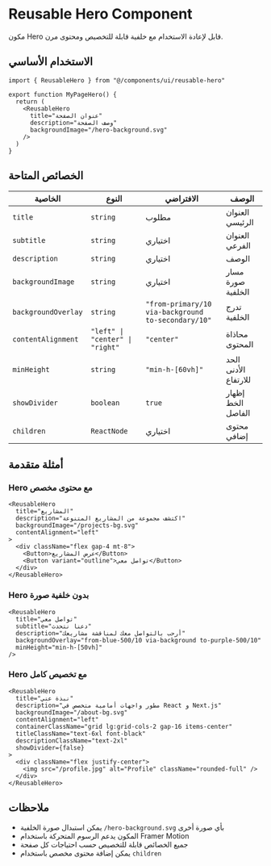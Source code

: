 # Reusable Hero Component

مكون Hero قابل لإعادة الاستخدام مع خلفية قابلة للتخصيص ومحتوى مرن.

## الاستخدام الأساسي

```tsx
import { ReusableHero } from "@/components/ui/reusable-hero"

export function MyPageHero() {
  return (
    <ReusableHero
      title="عنوان الصفحة"
      description="وصف الصفحة"
      backgroundImage="/hero-background.svg"
    />
  )
}
```

## الخصائص المتاحة

| الخاصية | النوع | الافتراضي | الوصف |
|---------|------|----------|-------|
| `title` | `string` | مطلوب | العنوان الرئيسي |
| `subtitle` | `string` | اختياري | العنوان الفرعي |
| `description` | `string` | اختياري | الوصف |
| `backgroundImage` | `string` | اختياري | مسار صورة الخلفية |
| `backgroundOverlay` | `string` | `"from-primary/10 via-background to-secondary/10"` | تدرج الخلفية |
| `contentAlignment` | `"left" \| "center" \| "right"` | `"center"` | محاذاة المحتوى |
| `minHeight` | `string` | `"min-h-[60vh]"` | الحد الأدنى للارتفاع |
| `showDivider` | `boolean` | `true` | إظهار الخط الفاصل |
| `children` | `ReactNode` | اختياري | محتوى إضافي |

## أمثلة متقدمة

### Hero مع محتوى مخصص

```tsx
<ReusableHero
  title="المشاريع"
  description="اكتشف مجموعة من المشاريع المتنوعة"
  backgroundImage="/projects-bg.svg"
  contentAlignment="left"
>
  <div className="flex gap-4 mt-8">
    <Button>عرض المشاريع</Button>
    <Button variant="outline">تواصل معي</Button>
  </div>
</ReusableHero>
```

### Hero بدون خلفية صورة

```tsx
<ReusableHero
  title="تواصل معي"
  subtitle="دعنا نتحدث"
  description="أرحب بالتواصل معك لمناقشة مشاريعك"
  backgroundOverlay="from-blue-500/10 via-background to-purple-500/10"
  minHeight="min-h-[50vh]"
/>
```

### Hero مع تخصيص كامل

```tsx
<ReusableHero
  title="نبذة عني"
  description="مطور واجهات أمامية متخصص في React و Next.js"
  backgroundImage="/about-bg.svg"
  contentAlignment="left"
  containerClassName="grid lg:grid-cols-2 gap-16 items-center"
  titleClassName="text-6xl font-black"
  descriptionClassName="text-2xl"
  showDivider={false}
>
  <div className="flex justify-center">
    <img src="/profile.jpg" alt="Profile" className="rounded-full" />
  </div>
</ReusableHero>
```

## ملاحظات

- يمكن استبدال صورة الخلفية `/hero-background.svg` بأي صورة أخرى
- المكون يدعم الرسوم المتحركة باستخدام Framer Motion
- جميع الخصائص قابلة للتخصيص حسب احتياجات كل صفحة
- يمكن إضافة محتوى مخصص باستخدام `children`